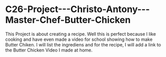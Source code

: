 # C26-Project---Christo-Antony---Master-Chef-Butter-Chicken
This Project is about creating a recipe.
Well this is perfect because I like cooking and have even made a video for school showing how to make Butter Chiken.
I will list the ingrediens and for the recipe, I will add a link to the Butter Chicken Video I made at home.
